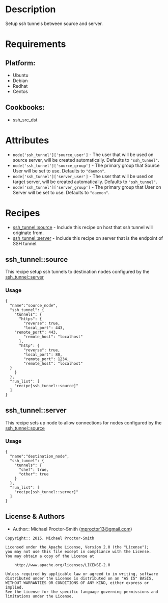 # Description

Setup ssh tunnels between source and server.

# Requirements

## Platform:

* Ubuntu
* Debian
* Redhat
* Centos

## Cookbooks:

* ssh_src_dst

# Attributes

* `node['ssh_tunnel']['source_user']` - The user that will be used on source server, will be created automatically. Defaults to `"ssh_tunnel"`.
* `node['ssh_tunnel']['source_group']` - The primary group that Source User will be set to use. Defaults to `"daemon"`.
* `node['ssh_tunnel']['server_user']` - The user that will be used on target server, will be created automatically. Defaults to `"ssh_tunnel"`.
* `node['ssh_tunnel']['server_group']` - The primary group that User on Server will be set to use. Defaults to `"daemon"`.

# Recipes

* [ssh_tunnel::source](#ssh_tunnelsource) - Include this recipe on host that ssh tunnel will originate from.
* [ssh_tunnel::server](#ssh_tunnelserver) - Include this recipe on server that is the endpoint of SSH tunnel.

## ssh_tunnel::source

  This recipe setup ssh tunnels to destination nodes configured by the [ssh_tunnel::server](#ssh_tunnelserver)


### Usage
    {
      "name":"source_node",
      "ssh_tunnel": {
        "tunnels": {
          "https": {
            "reverse": true,
            "local_port": 443,
	    "remote_port": 443,
            "remote_host": "localhost"
          },
          "http": {
            "reverse": true,
            "local_port": 80,
            "remote_port": 1234,
            "remote_host": "localhost"
	  }
        }
      },
      "run_list": [
        "recipe[ssh_tunnel::source]"
      ]
    }


## ssh_tunnel::server

  This recipe sets up node to allow connections for nodes configured by the [ssh_tunnel::source](#ssh_tunnelsource)


### Usage
    {
      "name":"destination_node",
      "ssh_tunnel": {
        "tunnels": {
          "chef": true,
          "other": true
        }
      },
      "run_list": [
        "recipe[ssh_tunnel::server]"
      ]
    }



License & Authors
-----------------
- Author:: Michael Proctor-Smith (<mproctor13@gmail.com>)

```text
Copyright:: 2015, Michael Proctor-Smith

Licensed under the Apache License, Version 2.0 (the "License");
you may not use this file except in compliance with the License.
You may obtain a copy of the License at

    http://www.apache.org/licenses/LICENSE-2.0

Unless required by applicable law or agreed to in writing, software
distributed under the License is distributed on an "AS IS" BASIS,
WITHOUT WARRANTIES OR CONDITIONS OF ANY KIND, either express or implied.
See the License for the specific language governing permissions and
limitations under the License.
```

